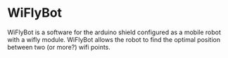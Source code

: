 WiFlyBot
================

WiFlyBot is a software for the arduino shield configured as a mobile robot with a wifly module. 
WiFlyBot allows the robot to find the optimal position between two (or more?) wifi points.

